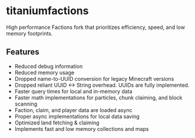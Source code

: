 # titaniumfactions
High performance Factions fork that prioritizes efficiency, speed, and low memory footprints.

## Features
- Reduced debug information
- Reduced memory usage
- Dropped name-to-UUID conversion for legacy Minecraft versions
- Dropped reliant UUID <-> String overhead. UUIDs are fully implemented. 
- Faster query times for local and in-memory data
- Faster math implementations for particles, chunk claiming, and block scanning
- Faction, claim, and player data are loaded async
- Proper async implementations for local data saving
- Optimized land fetching & claiming
- Implements fast and low memory collections and maps
